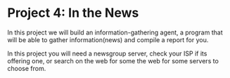 # Project 4: In the News

In this project we will build an information-gathering agent, a program that
will be able to gather information(news) and compile a report for you.

In this project you will need a newsgroup server, check your ISP if its offering one,
or search on the web for some the web for some servers to choose from.
